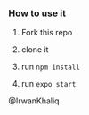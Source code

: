### How to use it

1. Fork this repo

2. clone it

3. run `npm install`

4. run `expo start`


@IrwanKhaliq